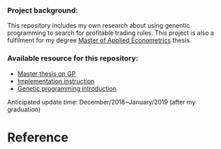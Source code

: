 ### Project background: 

This repository includes my own research about using genentic programming to search for profitable trading rules. 
This project is also a fulfilment for my degree [Master of Applied Econometrics](https://handbook.unimelb.edu.au/2018/courses/mc-appecon) thesis. 

### Available resource for this repository:

* [Master thesis on GP](https://github.com/ZelinC/Trading-rule-searching-Genetic-Programming-two-phase-searching-methodology/blob/master/Effective-searching-for-profitable-forex-trading-rules-via-genetic-programming-a-new-two-phase-searching-methodology.pdf)
* [Implementation instruction](https://github.com/ZelinC/Trading-rule-searching-Genetic-Programming-two-phase-searching-methodology/wiki/Implementation-Instruction)
* [Genetic programming introduction](https://github.com/ZelinC/Trading-rule-searching-Genetic-Programming-two-phase-searching-methodology/wiki)


Anticipated update time: December/2018~January/2019 (after my graduation)





# Reference
